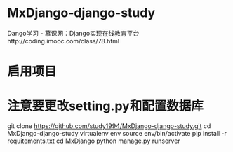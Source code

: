 # MxDjango-django-study
Dango学习 - 慕课网：Django实现在线教育平台http://coding.imooc.com/class/78.html
# 启用项目
# 注意要更改setting.py和配置数据库
git clone https://github.com/study1994/MxDjango-django-study.git
cd MxDjango-django-study
virtualenv env
source env/bin/activate
pip install -r requitements.txt
cd MxDjango
python manage.py runserver
